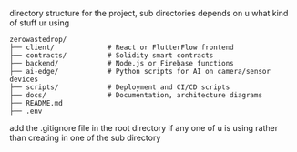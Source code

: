 directory structure for the project, sub directories depends on u what kind of stuff ur using
```
zerowastedrop/
├── client/             # React or FlutterFlow frontend
├── contracts/          # Solidity smart contracts
├── backend/            # Node.js or Firebase functions
├── ai-edge/            # Python scripts for AI on camera/sensor devices
├── scripts/            # Deployment and CI/CD scripts
├── docs/               # Documentation, architecture diagrams
├── README.md
├── .env
```
add the .gitignore file in the root directory if any one of u is using rather than creating in one of the sub directory
